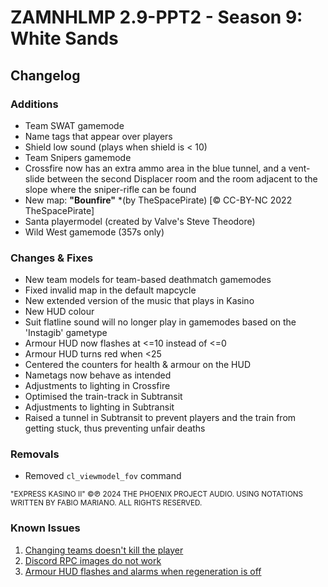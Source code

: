 # ZAMNHLMP 2.9-PPT2 - Season 9: White Sands
## Changelog

### Additions
- Team SWAT gamemode
- Name tags that appear over players
- Shield low sound (plays when shield is < 10)
- Team Snipers gamemode
- Crossfire now has an extra ammo area in the blue tunnel, and a vent-slide between the second Displacer room and the room adjacent to the slope where the sniper-rifle can be found
- New map: **"Bounfire"** *(by TheSpacePirate) [© CC-BY-NC 2022 TheSpacePirate]
- Santa playermodel (created by Valve's Steve Theodore)
- Wild West gamemode (357s only)


### Changes & Fixes
- New team models for team-based deathmatch gamemodes
- Fixed invalid map in the default mapcycle
- New extended version of the music that plays in Kasino
- New HUD colour
- Suit flatline sound will no longer play in gamemodes based on the 'Instagib' gametype
- Armour HUD now flashes at <=10 instead of <=0
- Armour HUD turns red when <25
- Centered the counters for health & armour on the HUD 
- Nametags now behave as intended
- Adjustments to lighting in Crossfire
- Optimised the train-track in Subtransit
- Adjustments to lighting in Subtransit
- Raised a tunnel in Subtransit to prevent players and the train from getting stuck, thus preventing unfair deaths


### Removals
- Removed `cl_viewmodel_fov` command

<small>"EXPRESS KASINO II" ©℗ 2024 THE PHOENIX PROJECT AUDIO. USING NOTATIONS WRITTEN BY FABIO MARIANO. ALL RIGHTS RESERVED.</small>

### Known Issues
1. [Changing teams doesn't kill the player](https://github.com/phoenixprojectsoftware/zamnhlmp/issues/79)
2. [Discord RPC images do not work](https://github.com/phoenixprojectsoftware/zamnhlmp/issues/77)
3. [Armour HUD flashes and alarms when regeneration is off](https://github.com/phoenixprojectsoftware/zamnhlmp/issues/72)